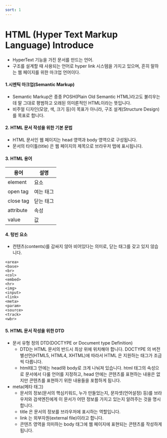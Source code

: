 ```yaml
---
sort: 1
---
```


# HTML (Hyper Text Markup Language) Introduce
- HyperText 기능을 가진 문서를 만드는 언어.
- 구조를 설계할 때 사용되는 언어로 hyper link 시스템을 가지고 있으며, 흔히 말하는 웹 페이지를 위한 마크업 언어이다.

#### 1.시멘틱 마크업(Semantic Markup)
- Semantic Markup은 종종 POSH(Plain Old Semantic HTML)라고도 불리우는데 말 그대로 평범하고 오래된 의미론적인 HTML이라는 뜻입니다.
- 비주얼 디자인(모양, 색, 크기 등)이 목표가 아니라, 구조 설계(Structure Design)를 목표로 합니다.

#### 2. HTML 문서 작성을 위한 기본 문법
- HTML 문서인 웹 페이지는 head 영역과 body 영역으로 구성됩니다.
- 문서의 타이틀(title) 은 웹 페이지의 제목으로 브라우저 탭에 표시됩니다.

#### 3. HTML 용어

| 용어      | 설명      |
|-----------|-----------|
| element   | 요소      |
| open tag  | 여는 태그 |
| close tag | 닫는 태그 |
| attribute | 속성      |
| value     | 값        |

#### 4. 텅빈 요소
- 컨텐츠(contents)를 감싸지 않아 비어있다는 의미로, 닫는 태그를 갖고 있지 않습니다.

```
<area>
<base>
<br>
<col>
<embed>
<hr>
<img>
<input>
<link>
<meta>
<param>
<source>
<track>
<wbr>
```

#### 5. HTML 문서 작성을 위한 DTD

* 문서 유형 정의 DTD(DOCTYPE or Document type Definition)
  * DTD는 HTML 문서의 반드시 최상 위에 위치해야 합니다. DOCTYPE 의 버전별선언(HTML5, HTML4, XHTML)에 따라서 HTML 은 지원하는 태그가 조금씩 다릅니다.
  * html태그 안에는 head와 body로 크게 나눠져 있습니다. html 태그의 속성으로 문서에서 다룰 언어를 지정하고, head 안에는 콘텐츠를 표현하는 내용은 없지만 콘텐츠를 표현하기 위한 내용들을 포함하게 됩니다.
* meta(메타 태그)
  * 문서의 정보(문서의 핵심키워드, 누가 만들었는지, 문자셋(언어설정) 등)를 브라우저와 검색엔진에게 이 문서가 어떤 정보를 가지고 있는지 알려주는 것을 명시합니다.
  * title 은 문서의 정보를 브라우저에 표시하는 역할입니다.
  * link 는 외부자원(external file)이라고 합니다.
  * 콘텐츠 영역을 의미하는 body 태그에 웹 페이지에 표현되는 콘텐츠를 작성하게 됩니다.